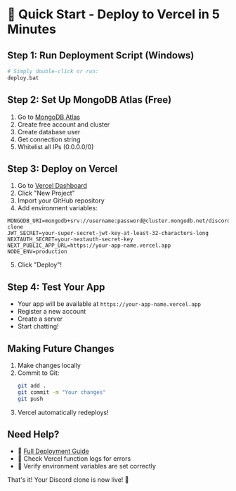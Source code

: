 # 🚀 Quick Start - Deploy to Vercel in 5 Minutes

## Step 1: Run Deployment Script (Windows)

```bash
# Simply double-click or run:
deploy.bat
```

## Step 2: Set Up MongoDB Atlas (Free)

1. Go to [MongoDB Atlas](https://www.mongodb.com/cloud/atlas)
2. Create free account and cluster
3. Create database user
4. Get connection string
5. Whitelist all IPs (0.0.0.0/0)

## Step 3: Deploy on Vercel

1. Go to [Vercel Dashboard](https://vercel.com/dashboard)
2. Click "New Project"
3. Import your GitHub repository
4. Add environment variables:

```env
MONGODB_URI=mongodb+srv://username:password@cluster.mongodb.net/discord-clone
JWT_SECRET=your-super-secret-jwt-key-at-least-32-characters-long
NEXTAUTH_SECRET=your-nextauth-secret-key
NEXT_PUBLIC_APP_URL=https://your-app-name.vercel.app
NODE_ENV=production
```

5. Click "Deploy"!

## Step 4: Test Your App

- Your app will be available at `https://your-app-name.vercel.app`
- Register a new account
- Create a server
- Start chatting!

## Making Future Changes

1. Make changes locally
2. Commit to Git:
   ```bash
   git add .
   git commit -m "Your changes"
   git push
   ```
3. Vercel automatically redeploys!

## Need Help?

- 📖 [Full Deployment Guide](./DEPLOYMENT.md)
- 🐛 Check Vercel function logs for errors
- 🔧 Verify environment variables are set correctly

That's it! Your Discord clone is now live! 🎉